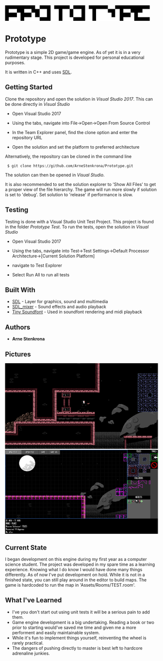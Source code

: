 ![In-Game Example](https://raw.githubusercontent.com/ArneStenkrona/Prototype/master/Examples%20Images/prototypeLogo.PNG)

# Prototype

Prototype is a simple 2D game/game engine. As of yet it is in a very 
rudimentary stage. This project is developed for personal educational purposes.

It is written in C++ and uses [SDL](https://www.libsdl.org/).


## Getting Started

Clone the repository and open the solution in *Visual Studio 2017*. 
This can be done directly in *Visual Studio*

* Open Visual Studio 2017

* Using the tabs, navigate into File->Open->Open From Source Control

* In the Team Explorer panel, find the clone option and enter the repository URL

* Open the solution and set the platform to preferred architecture

Alternatively, the repository can be cloned in the command line

```
 $ git clone https://github.com/ArneStenkrona/Prototype.git
```
The solution can then be opened in *Visual Studio*.

It is also recommended to set the solution explorer to 'Show All Files' to get a
proper view of the file hierarchy. The game will run more slowly if solution is set to
'debug'. Set solution to 'release' if performance is slow.

## Testing

Testing is done with a Visual Studio Unit Test Project. This project is found in the folder *Prototype Test*. 
To run the tests, open the solution in *Visual Studio*

* Open Visual Studio 2017

* Using the tabs, navigate into Test->Test Settings->Default Processor Architecture->[Current Solution Platform]

* navigate to Test Explorer

* Select Run All to run all tests

## Built With

* [SDL](https://www.libsdl.org/) - Layer for graphics, sound and multimedia
* [SDL_mixer](https://www.libsdl.org/projects/SDL_mixer/) - Sound effects and audio playback
* [Tiny Soundfont](https://github.com/schellingb/TinySoundFont) - Used in soundfont rendering and midi playback

## Authors

* **Arne Stenkrona** 

## Pictures
![In-Game Example](https://raw.githubusercontent.com/ArneStenkrona/Prototype/master/Examples%20Images/example1.png)
![Editor Example](https://raw.githubusercontent.com/ArneStenkrona/Prototype/master/Examples%20Images/example2.png)

## Current State
I began development on this engine during my first year as a computer science student.
The project was developed in my spare time as a learning experience. Knowing what I do know I would have done many things differently. As of now I've put development on hold. While it is not in a finished state, you can still play around in the editor to build maps. The game is hardcoded to run the map in 'Assets/Rooms/TEST.room'.

## What I've Learned
* I've you don't start out using unit tests it will be a serious pain to add them.
* Game engine development is a big undertaking. Reading a book or two prior to starting would've saved me time and given me a more performent and easily maintainable system.
* While it's fun to implement things yourself, reinventing the wheel is rarely practical.
* The dangers of pushing directly to master is best left to hardcore adrenaline junkies.
